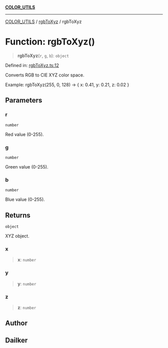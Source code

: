 [**COLOR_UTILS**](../../README.md)

***

[COLOR_UTILS](../../README.md) / [rgbToXyz](../README.md) / rgbToXyz

# Function: rgbToXyz()

> **rgbToXyz**(`r`, `g`, `b`): `object`

Defined in: [rgbToXyz.ts:12](https://github.com/dailker/everyutil/blob/0531b9744e97cf76b2fb0fb9c6a72c61ec9e2b23/src/color/rgbToXyz.ts#L12)

Converts RGB to CIE XYZ color space.

Example: rgbToXyz(255, 0, 128) → { x: 0.41, y: 0.21, z: 0.02 }

## Parameters

### r

`number`

Red value (0-255).

### g

`number`

Green value (0-255).

### b

`number`

Blue value (0-255).

## Returns

`object`

XYZ object.

### x

> **x**: `number`

### y

> **y**: `number`

### z

> **z**: `number`

## Author

## Dailker
